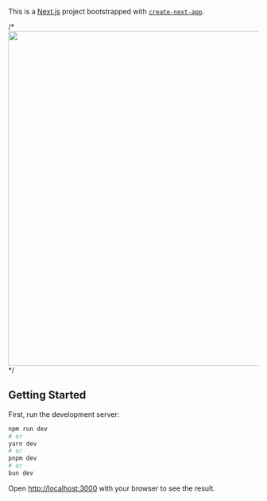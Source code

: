 This is a [Next.js](https://nextjs.org/) project bootstrapped with [`create-next-app`](https://github.com/vercel/next.js/tree/canary/packages/create-next-app).
<div width="100%"> 
  /* <img src="https://image.thum.io/get/https://browser-homepage-ample-samples.vercel.app/" style="object-fit: contain; width: 1200px; height: 675px;" /> */
</div>

## Getting Started

First, run the development server:

```bash
npm run dev
# or
yarn dev
# or
pnpm dev
# or
bun dev
```

Open [http://localhost:3000](http://localhost:3000) with your browser to see the result.
